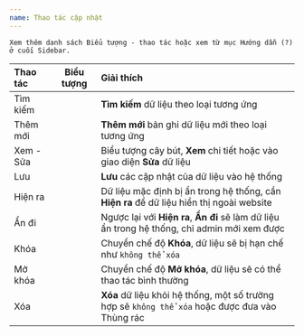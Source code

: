 ```yaml
---
name: Thao tác cập nhật
---
```


`Xem thêm danh sách Biểu tượng - thao tác hoặc xem từ mục Hướng dẫn (?) ở cuối Sidebar.`

Thao tác | Biểu tượng | Giải thích
:---------- | :----------: | :----------
Tìm kiếm | <i class="tio-search text-howmas"></i> | **Tìm kiếm** dữ liệu theo loại tương ứng
Thêm mới | <i class="tio-add text-howmas"></i> | **Thêm mới** bản ghi dữ liệu mới theo loại tương ứng
Xem - Sửa | <i class="tio-edit"></i> | Biểu tượng cây bút, **Xem** chi tiết hoặc vào giao diện **Sửa** dữ liệu
Lưu | <i class="tio-save text-success"></i> | **Lưu** các cập nhật của dữ liệu vào hệ thống
Hiện ra | <i class="tio-visible text-primary"></i> | Dữ liệu mặc định bị ẩn trong hệ thống, cần **Hiện ra** để dữ liệu hiển thị ngoài website
Ẩn đi | <i class="tio-hidden text-secondary"></i> | Ngược lại với **Hiện ra**, **Ẩn đi** sẽ làm dữ liệu ẩn trong hệ thống, chỉ admin mới xem được
Khóa | <i class="tio-lock text-success"></i> | Chuyển chế độ **Khóa**, dữ liệu sẽ bị hạn chế như `không thể xóa`
Mở khóa | <i class="tio-lock-opened text-warning"></i> | Chuyển chế độ **Mở khóa**, dữ liệu sẽ có thể thao tác bình thường
Xóa | <i class="tio-delete text-danger"></i> | **Xóa** dữ liệu khỏi hệ thống, một số trường hợp sẽ `không thể xóa` hoặc được đưa vào Thùng rác
